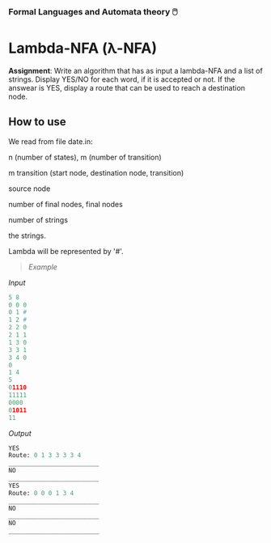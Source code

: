 ### Formal Languages and Automata theory :computer_mouse:
# Lambda-NFA (λ-NFA)

**Assignment**: Write an algorithm that has as input a lambda-NFA and a list of strings. Display YES/NO for each word, if it is accepted or not. If the answear is YES, display a route that can be used to reach a destination node. 

## How to use
We read from file date.in:

n (number of states), m (number of transition)

m transition (start node, destination node, transition)

source node

number of final nodes, final nodes

number of strings

the strings.

Lambda will be represented by '#'.

> _Example_

_Input_
``` python
5 8
0 0 0
0 1 #
1 2 #
2 2 0
2 1 1
1 3 0
3 3 1
3 4 0
0
1 4
5
01110
11111
0000
01011
11
```

_Output_
``` python
YES
Route: 0 1 3 3 3 3 4
_________________________
NO
_________________________
YES
Route: 0 0 0 1 3 4
_________________________
NO
_________________________
NO
_________________________
```
